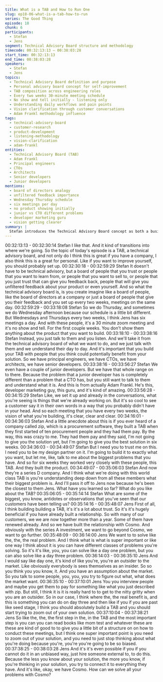 ```yaml
---
title: What is a TAB and How to Run One
slug: ep18-06-what-is-a-tab-how-to-run
series: The Good Thing
episode: 18
chunk: 6
participants:
  - Stefan
  - Jens
segment: Technical Advisory Board structure and methodology
timecode: 00:32:13:13 – 00:38:03:28
start_time: 00:32:13:13
end_time: 00:38:03:28
speakers:
  - Stefan
  - Jens
topics:
  - Technical Advisory Board definition and purpose
  - Personal advisory board concept for self-improvement
  - TAB composition across engineering roles
  - Every two weeks 30-minute meeting schedule
  - No show and tell initially - listening only
  - Understanding daily workflows and pain points
  - Vision clarification through customer conversations
  - Adam Frankl methodology influence
tags:
  - technical-advisory-board
  - customer-research
  - product-development
  - listening-methodology
  - vision-clarification
  - adam-frankl
entities:
  - Technical Advisory Board (TAB)
  - Adam Frankl
  - Principal engineers
  - CTOs
  - Architects
  - Senior developers
  - Junior developers
mentions:
  - board of directors analogy
  - unfiltered feedback importance
  - Wednesday Thursday schedule
  - six meetings per day
  - no product showing initially
  - junior vs CTO different problems
  - developer marketing guru
  - vision getting clearer
summary: |
  Stefan introduces the Technical Advisory Board concept as both a business tool and personal development method, emphasizing the importance of unfiltered feedback from trusted advisors. He describes their structured approach: 30-minute meetings every two weeks with diverse engineering roles, initially focusing only on listening to understand daily workflows rather than showing products. The methodology, influenced by Adam Frankl, helps clarify product vision through customer conversations in their own words.
---
```


00:32:13:13 - 00:32:30:14
Stefan
I like that. And it kind of transitions into where we're going. So the topic of today's episode is a
TAB, a technical advisory board, and not only do I think this is great if you have a company, I
also think this is a great for personal. Like if you want to improve yourself, you should probably
set up.
00:32:30:18 - 00:32:59:29
Stefan
It doesn't have to be technical advisory, but a board of people that you trust or people that you
want to learn from, or people that you want to sell to, or people that you just trust that can give
you feedback back, people that will give you unfiltered feedback about your product or even
yourself. And so what the technical advisory board is, is you create imagine like a board of
people, like the board of directors at a company or just a board of people that give you their
feedback and you set up every two weeks, meetings on the same day.
00:32:59:29 - 00:33:18:08
Stefan
So we do Thursday, and sometimes we do Wednesday afternoon because our schedule is a
little bit different. But Wednesdays and Thursdays every two weeks, I think Jens has six
meetings a day. And with these people, it's a 30 minute zoom meeting and it's no show and tell.
For the first couple weeks. You don't show them anything about the product that you want to
build.
00:33:18:10 - 00:33:38:16
Stefan
Instead, you just talk to them and you listen. And we'll take it from the technical advisory board
of what we want to do, and we just talk with them and we understand their day to day. And it's
important that you build your TAB with people that you think could potentially benefit from your
solution. So we have principal engineers, we have CTOs, we have architects, we have senior
developers.
00:33:38:16 - 00:33:56:27
Stefan
We even have a couple of junior developers. But we have that whole range on to there.
Because the problem that a junior developer has is completely different than a problem that a
CTO has, but you still want to talk to them and understand what it is. And this is from actually
Adam Frankl. He's this, developer marketing guy, this guru, and it's kind of amazing.
00:33:56:28 - 00:34:15:29
Stefan
Like, we set it up and already in the conversations, what you're seeing is things that we're
already working on. But it's so cool to see a customer say it in their own words in a way that you
probably didn't have in your head. And so each meeting that you have every two weeks, the
vision of what you're building, it's clear, clear and clear.
00:34:16:01 - 00:34:36:03
Stefan
And a little anecdote about this is if you ever heard of a company called zip, which is a
procurement software, they built a TAB when they first started of ten procurement people and
they had them pay. By the way, this was crazy to me. They had them pay and they said, I'm not
going to give you the solution yet, but I'm going to give you the best solution in six weeks.
00:34:36:03 - 00:34:49:07
Stefan
But I need you to trust me on this. I need you to be my design partner on it. I'm going to build it
to exactly what you want, but let me, like, talk to me about the biggest problems that you have.
And so for six weeks they worked very closely with these people, this TAB. And they built the
product.
00:34:49:07 - 00:35:06:03
Stefan
And now they're a series D company. And I think what we're doing with this world class TAB is
you're understanding deep down from all these members what their biggest problem is. And I'll
pass it off to Jens now because he's been the closest to them Jens. What have you learned so
far? What do you like about the TAB?
00:35:06:05 - 00:35:14:14
Stefan
What are some of the biggest, you know, antidotes or observations that you've seen that our
customers have been telling us?
00:35:14:16 - 00:35:48:07
Jens
First of all, I think building building a TAB, it's it's a lot about trust. So it's it's hugely beneficial if
you have already built a relationship. So with many of our customers, we we are now together
more than a year. Some of them have renewed already. And so we have built the relationship
with Cosmo. And obviously with the series A investment, we want to go beyond Cosmo, we want
to go further.
00:35:48:09 - 00:36:14:00
Jens
We want to to solve like the, the, the real problem. And I think what is what is super important or
like one way I think about it is you can have different classes of problems you're solving. So it's
it's like, you, you can solve like a day one problem, but you can also solve like a day three
problem.
00:36:14:03 - 00:36:35:10
Jens
And I would say like day one, it's kind of like you're, you're an outsider to the market. Like
obviously everybody is sees themselves as an insider. So so you think you you know, it. And
you have an assumption about the market. So you talk to some people, you, you, you try to
figure out what, what does the market want.
00:36:35:10 - 00:37:10:01
Jens
You you interview people and maybe you get them to pay for something like what you just
described with zip. But still, I think it is it is really hard to to get to the nitty gritty when you are an
outsider. So in our case, I think where the, the real benefit is, and this is something you can do
on day three and then like if you if you are past like seed stage, I think you should absolutely
build a TAB and you should start trying to zoom out of your own solution.
00:37:10:04 - 00:37:38:21
Jens
So like the, the, the first step in the, in the TAB and the most important step is you can you can
read books like mom test and whatever these are these are kind of good to to give you a little bit
of a structure on on how to conduct these meetings, but I think one super important point is you
need to zoom out of your solution, and you need to just stop thinking about what you're doing
because you're, you're you're going to be so biased.
00:37:38:25 - 00:38:03:28
Jens
And it's it's even possible if you if you cannot do it in an unbiased way, just hire someone
external to, to do this. Because the less you know about your solution, the more you know, if
you're thinking in your solution, you try to connect it to everything they have. And it's like, okay,
we have Cosmo. How can we solve all your problems with Cosmo?